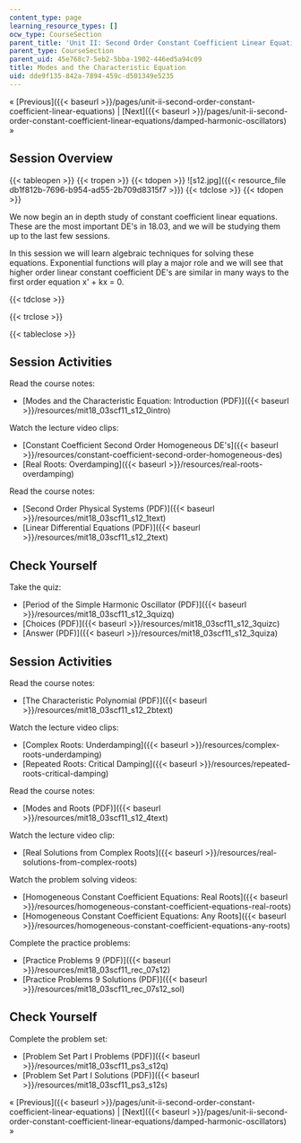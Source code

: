 ```yaml
---
content_type: page
learning_resource_types: []
ocw_type: CourseSection
parent_title: 'Unit II: Second Order Constant Coefficient Linear Equations'
parent_type: CourseSection
parent_uid: 45e768c7-5eb2-5bba-1902-446ed5a94c09
title: Modes and the Characteristic Equation
uid: dde9f135-842a-7894-459c-d501349e5235
---
```


« [Previous]({{< baseurl >}}/pages/unit-ii-second-order-constant-coefficient-linear-equations) | [Next]({{< baseurl >}}/pages/unit-ii-second-order-constant-coefficient-linear-equations/damped-harmonic-oscillators) »

Session Overview
----------------

{{< tableopen >}}
{{< tropen >}}
{{< tdopen >}}
![s12.jpg]({{< resource_file db1f812b-7696-b954-ad55-2b709d8315f7 >}})
{{< tdclose >}}
{{< tdopen >}}


We now begin an in depth study of constant coefficient linear equations. These are the most important DE's in 18.03, and we will be studying them up to the last few sessions.

In this session we will learn algebraic techniques for solving these equations. Exponential functions will play a major role and we will see that higher order linear constant coefficient DE's are similar in many ways to the first order equation x' + kx = 0.


{{< tdclose >}}

{{< trclose >}}

{{< tableclose >}}

Session Activities
------------------

Read the course notes:

*   [Modes and the Characteristic Equation: Introduction (PDF)]({{< baseurl >}}/resources/mit18_03scf11_s12_0intro)

Watch the lecture video clips:

*   [Constant Coefficient Second Order Homogeneous DE's]({{< baseurl >}}/resources/constant-coefficient-second-order-homogeneous-des)
*   [Real Roots: Overdamping]({{< baseurl >}}/resources/real-roots-overdamping)

Read the course notes:

*   [Second Order Physical Systems (PDF)]({{< baseurl >}}/resources/mit18_03scf11_s12_1text)
*   [Linear Differential Equations (PDF)]({{< baseurl >}}/resources/mit18_03scf11_s12_2text)

Check Yourself
--------------

Take the quiz:

*   [Period of the Simple Harmonic Oscillator (PDF)]({{< baseurl >}}/resources/mit18_03scf11_s12_3quizq)
*   [Choices (PDF)]({{< baseurl >}}/resources/mit18_03scf11_s12_3quizc)
*   [Answer (PDF)]({{< baseurl >}}/resources/mit18_03scf11_s12_3quiza)

Session Activities
------------------

Read the course notes:

*   [The Characteristic Polynomial (PDF)]({{< baseurl >}}/resources/mit18_03scf11_s12_2btext)

Watch the lecture video clips:

*   [Complex Roots: Underdamping]({{< baseurl >}}/resources/complex-roots-underdamping)
*   [Repeated Roots: Critical Damping]({{< baseurl >}}/resources/repeated-roots-critical-damping)

Read the course notes:

*   [Modes and Roots (PDF)]({{< baseurl >}}/resources/mit18_03scf11_s12_4text)

Watch the lecture video clip:

*   [Real Solutions from Complex Roots]({{< baseurl >}}/resources/real-solutions-from-complex-roots)

Watch the problem solving videos:

*   [Homogeneous Constant Coefficient Equations: Real Roots]({{< baseurl >}}/resources/homogeneous-constant-coefficient-equations-real-roots)
*   [Homogeneous Constant Coefficient Equations: Any Roots]({{< baseurl >}}/resources/homogeneous-constant-coefficient-equations-any-roots)

Complete the practice problems:

*   [Practice Problems 9 (PDF)]({{< baseurl >}}/resources/mit18_03scf11_rec_07s12)
*   [Practice Problems 9 Solutions (PDF)]({{< baseurl >}}/resources/mit18_03scf11_rec_07s12_sol)

Check Yourself
--------------

Complete the problem set:

*   [Problem Set Part I Problems (PDF)]({{< baseurl >}}/resources/mit18_03scf11_ps3_s12q)
*   [Problem Set Part I Solutions (PDF)]({{< baseurl >}}/resources/mit18_03scf11_ps3_s12s)

« [Previous]({{< baseurl >}}/pages/unit-ii-second-order-constant-coefficient-linear-equations) | [Next]({{< baseurl >}}/pages/unit-ii-second-order-constant-coefficient-linear-equations/damped-harmonic-oscillators) »